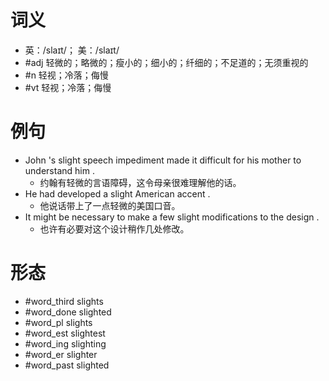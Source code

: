 # 词义
- 英：/slaɪt/； 美：/slaɪt/
- #adj 轻微的；略微的；瘦小的；细小的；纤细的；不足道的；无须重视的
- #n 轻视；冷落；侮慢
- #vt 轻视；冷落；侮慢
# 例句
- John 's slight speech impediment made it difficult for his mother to understand him .
	- 约翰有轻微的言语障碍，这令母亲很难理解他的话。
- He had developed a slight American accent .
	- 他说话带上了一点轻微的美国口音。
- It might be necessary to make a few slight modifications to the design .
	- 也许有必要对这个设计稍作几处修改。
# 形态
- #word_third slights
- #word_done slighted
- #word_pl slights
- #word_est slightest
- #word_ing slighting
- #word_er slighter
- #word_past slighted
